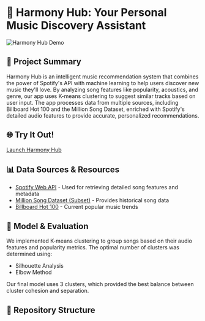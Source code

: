 # 🎵 Harmony Hub: Your Personal Music Discovery Assistant

![Harmony Hub Demo](path/to/your/demo.gif)

## 🎯 Project Summary

Harmony Hub is an intelligent music recommendation system that combines the power of Spotify's API with machine learning to help users discover new music they'll love. By analyzing song features like popularity, acoustics, and genre, our app uses K-means clustering to suggest similar tracks based on user input. The app processes data from multiple sources, including Billboard Hot 100 and the Million Song Dataset, enriched with Spotify's detailed audio features to provide accurate, personalized recommendations.

## 🌐 Try It Out!

[Launch Harmony Hub](your-deployed-app-link)

## 📊 Data Sources & Resources

- [Spotify Web API](https://developer.spotify.com/documentation/web-api/) - Used for retrieving detailed song features and metadata
- [Million Song Dataset (Subset)](http://millionsongdataset.com/) - Provides historical song data
- [Billboard Hot 100](https://www.billboard.com/charts/hot-100/) - Current popular music trends

## 🤖 Model & Evaluation

We implemented K-means clustering to group songs based on their audio features and popularity metrics. The optimal number of clusters was determined using:

- Silhouette Analysis
- Elbow Method

Our final model uses 3 clusters, which provided the best balance between cluster cohesion and separation.

## 📁 Repository Structure
